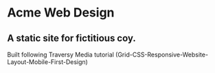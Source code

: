 # Acme Web Design

## A static site for fictitious coy.

Built following Traversy Media tutorial (Grid-CSS-Responsive-Website-Layout-Mobile-First-Design)

